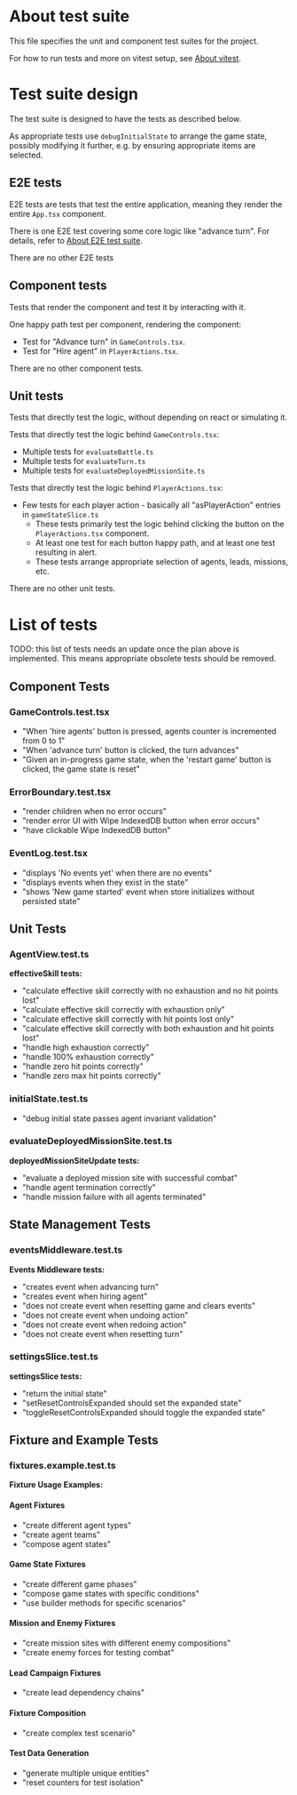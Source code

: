 # About test suite

This file specifies the unit and component test suites for the project.

For how to run tests and more on vitest setup, see [About vitest](../setup/about_vitest.md).

# Test suite design

The test suite is designed to have the tests as described below.

As appropriate tests use `debugInitialState` to arrange the game state, possibly modifying it further,
e.g. by ensuring appropriate items are selected.

## E2E tests

E2E tests are tests that test the entire application, meaning they render the entire `App.tsx` component.

There is one E2E test covering some core logic like "advance turn". For details, refer to [About E2E test suite](./about_e2e_test_suite.md).

There are no other E2E tests

## Component tests

Tests that render the component and test it by interacting with it.

One happy path test per component, rendering the component:

- Test for "Advance turn" in `GameControls.tsx`.
- Test for "Hire agent" in `PlayerActions.tsx`.

There are no other component tests.

## Unit tests

Tests that directly test the logic, without depending on react or simulating it.

Tests that directly test the logic behind `GameControls.tsx`:
- Multiple tests for `evaluateBattle.ts`
- Multiple tests for `evaluateTurn.ts`
- Multiple tests for `evaluateDeployedMissionSite.ts`

Tests that directly test the logic behind `PlayerActions.tsx`:
- Few tests for each player action - basically all "asPlayerAction" entries in `gameStateSlice.ts`
  - These tests primarily test the logic behind clicking the button on the `PlayerActions.tsx` component.
  - At least one test for each button happy path, and at least one test resulting in alert.
  - These tests arrange appropriate selection of agents, leads, missions, etc.

There are no other unit tests.

# List of tests

TODO: this list of tests needs an update once the plan above is implemented. This means appropriate
obsolete tests should be removed.

## Component Tests

### GameControls.test.tsx

- "When 'hire agents' button is pressed, agents counter is incremented from 0 to 1"
- "When 'advance turn' button is clicked, the turn advances"
- "Given an in-progress game state, when the 'restart game' button is clicked, the game state is reset"

### ErrorBoundary.test.tsx

- "render children when no error occurs"
- "render error UI with Wipe IndexedDB button when error occurs"
- "have clickable Wipe IndexedDB button"

### EventLog.test.tsx

- "displays 'No events yet' when there are no events"
- "displays events when they exist in the state"
- "shows 'New game started' event when store initializes without persisted state"

## Unit Tests

### AgentView.test.ts

**effectiveSkill tests:**
- "calculate effective skill correctly with no exhaustion and no hit points lost"
- "calculate effective skill correctly with exhaustion only"
- "calculate effective skill correctly with hit points lost only"
- "calculate effective skill correctly with both exhaustion and hit points lost"
- "handle high exhaustion correctly"
- "handle 100% exhaustion correctly"
- "handle zero hit points correctly"
- "handle zero max hit points correctly"

### initialState.test.ts

- "debug initial state passes agent invariant validation"

### evaluateDeployedMissionSite.test.ts

**deployedMissionSiteUpdate tests:**
- "evaluate a deployed mission site with successful combat"
- "handle agent termination correctly"
- "handle mission failure with all agents terminated"

## State Management Tests

### eventsMiddleware.test.ts

**Events Middleware tests:**
- "creates event when advancing turn"
- "creates event when hiring agent"
- "does not create event when resetting game and clears events"
- "does not create event when undoing action"
- "does not create event when redoing action"
- "does not create event when resetting turn"

### settingsSlice.test.ts

**settingsSlice tests:**
- "return the initial state"
- "setResetControlsExpanded should set the expanded state"
- "toggleResetControlsExpanded should toggle the expanded state"

## Fixture and Example Tests

### fixtures.example.test.ts

**Fixture Usage Examples:**

#### Agent Fixtures

- "create different agent types"
- "create agent teams"
- "compose agent states"

#### Game State Fixtures

- "create different game phases"
- "compose game states with specific conditions"
- "use builder methods for specific scenarios"

#### Mission and Enemy Fixtures

- "create mission sites with different enemy compositions"
- "create enemy forces for testing combat"

#### Lead Campaign Fixtures

- "create lead dependency chains"

#### Fixture Composition

- "create complex test scenario"

#### Test Data Generation

- "generate multiple unique entities"
- "reset counters for test isolation"

